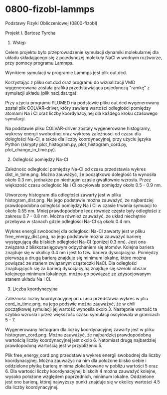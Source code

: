 # 0800-fizobl-lammps

Podstawy Fizyki Obliczeniowej (0800-fizobl)

Projekt I.
Bartosz Tyrcha



1. Wstęp

Celem projektu było przeprowadzenie symulacji dynamiki molekularnej
dla układu składającego się z pojedynczej molekuły NaCl w wodnym roztworze,
przy pomocy programu Lammps. 

Wynikiem symulacji w programie Lammps jest plik out.dcd.

Korzystając z pliku out.dcd oraz programu do wizualizacji VMD wygenerowana
została grafika przedstawiająca pojedynczą "ramkę" z symulacji układu 
(plik nacl.dat.tga).

Przy użyciu programu PLUMED na podstawie pliku out.dcd wygenerowany został 
plik COLVAR-driver, który zawiera wartości odległości pomiędzy atomami Na i Cl 
oraz liczby koordynacyjnej dla każdego kroku czasowego symulacji.

Na podstawie pliku COLVAR-driver zostały wygenerowane histogramy, wykresy 
energii swobodnej oraz wykresy zależności od czasu dla doległości Na-Cl, 
a także dla liczby koordynacyjnej, przy użyciu języka Python 
(skrypty plot_histogram.py, plot_histogram_cord.py, plot_change_in_time.py).



2. Odległość pomiędzy Na-Cl

Zależnośc odległości pomiędzy Na-Cl od czasu przedstawia wykres 
dist_in_time.png. Można zauważyć, że początkowo doległość ta wynosiła około 
0.3 nm, jednakże po niedługim czasie gwałtownie wzrosła. Przez większość czasu 
odległośc Na i Cl oscylowała pomiędzy około 0.5 - 0.9 nm.

Utworzony histogram dla odległości zawarty jest w pliku histogram_dist.png.
Na jego podstawie można zauważyć, że najbardziej prawdopodobna odległość
pomiędzy Na i Cl w czasie trwania symuacji to około 0.55 nm. Mniej 
prawdopodobne lecz również częste były odległości z zakresu 0.7 - 0.8 nm. Można 
również zauważyć, że układ niechętnie przebywa w stanach gdzie odległości Na-Cl 
są około 0.4 nm.

Wykres energii swobodnej dla odległości Na-Cl zawarty jest w pliku 
free_energy_dist.png, na jego podstawie można zauważyć barierę występującą dla 
bliskich odległości Na-Cl (poniżej 0.3 nm). Jest ona związana 
z bliskozasięgowym odpychaniem się atomów. Kolejna bariera znajduje się 
w okolicy 0.4 nm i jest to tzw. bariera dysocjacyjna. Pomiędzy pierwszą a drugą
barierą znajduje się minimum lokalne, które można powiązać ze stanem związanym
cząsteczki NaCl. Dla odległości znajdujących się za barierą dysocjacyjną 
znajduje się szeroki obszar kolejnego minimum lokalnego, można go powiązać 
ze zdysocjowanym stanem układu Na i Cl.


3. Liczba koordynacyjna

Zależnośc liczby koordynacyjnej od czasu przedstawia wykres w pliu 
cord_in_time.png, na jego podswie można zauważyć, że w chili początkowej 
symulacji jej wartość wynosiła około 3. Następnie wartość ta szybko wzrosła
i przez większośc czasu symulacji oscylowała w granicach 5 - 7.

Wygenerowany histogram dla liczby koordynacyjnej zawarty jest w pliku 
histogram_cord.png. Można zauważyć, że najbardziej prawdopodobną wartością 
liczby koordynacyjnej jest około 6. Natomiast drugą najbardziej prawdopodoną 
wartością jest w przybliżeniu 5.

Plik free_energy_cord.png przedstawia wykres energii swobodnej dla liczby 
koordynacyjnej. Można zauważyć na nim dla położone blisko siebie i oddzielone 
płytką barierą minima zlokalizowane w pobliżu wartości 5 oraz 6. Dla wartości 
liczby koordynacyjnej bliskcih 4 można zauważyć kolejne, wysoko położone 
względem poprzednich, minimum lokalne. Oddzielone jest ono barierą, której 
najwyższy punkt znajduje się w okolicy wartości 4.5 dla liczby koordynacyjnej.




